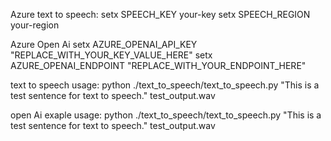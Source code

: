 Azure text to speech:
setx SPEECH_KEY your-key
setx SPEECH_REGION your-region

Azure Open Ai
setx AZURE_OPENAI_API_KEY "REPLACE_WITH_YOUR_KEY_VALUE_HERE" 
setx AZURE_OPENAI_ENDPOINT "REPLACE_WITH_YOUR_ENDPOINT_HERE"

text to speech usage:
python ./text_to_speech/text_to_speech.py "This is a test sentence for text to speech." test_output.wav

open Ai exaple usage:
python ./text_to_speech/text_to_speech.py "This is a test sentence for text to speech." test_output.wav